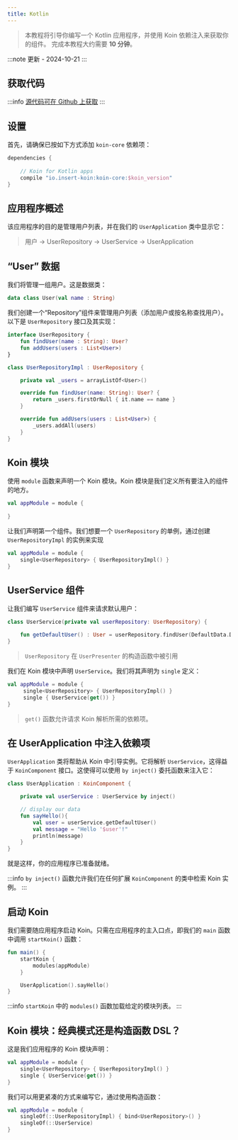 ```yaml
---
title: Kotlin
---
```


> 本教程将引导你编写一个 Kotlin 应用程序，并使用 Koin 依赖注入来获取你的组件。
> 完成本教程大约需要 **10 分钟**。

:::note
更新 - 2024-10-21
:::

## 获取代码

:::info
[源代码可在 Github 上获取](https://github.com/InsertKoinIO/koin-getting-started/tree/main/kotlin)
:::

## 设置

首先，请确保已按如下方式添加 `koin-core` 依赖项：

```groovy
dependencies {
    
    // Koin for Kotlin apps
    compile "io.insert-koin:koin-core:$koin_version"
}
```

## 应用程序概述

该应用程序的目的是管理用户列表，并在我们的 `UserApplication` 类中显示它：

> 用户 -> UserRepository -> UserService -> UserApplication

## “User” 数据

我们将管理一组用户。这是数据类：

```kotlin
data class User(val name : String)
```

我们创建一个“Repository”组件来管理用户列表（添加用户或按名称查找用户）。以下是 `UserRepository` 接口及其实现：

```kotlin
interface UserRepository {
    fun findUser(name : String): User?
    fun addUsers(users : List<User>)
}

class UserRepositoryImpl : UserRepository {

    private val _users = arrayListOf<User>()

    override fun findUser(name: String): User? {
        return _users.firstOrNull { it.name == name }
    }

    override fun addUsers(users : List<User>) {
        _users.addAll(users)
    }
}
```

## Koin 模块

使用 `module` 函数来声明一个 Koin 模块。Koin 模块是我们定义所有要注入的组件的地方。

```kotlin
val appModule = module {
    
}
```

让我们声明第一个组件。我们想要一个 `UserRepository` 的单例，通过创建 `UserRepositoryImpl` 的实例来实现

```kotlin
val appModule = module {
    single<UserRepository> { UserRepositoryImpl() }
}
```

## UserService 组件

让我们编写 `UserService` 组件来请求默认用户：

```kotlin
class UserService(private val userRepository: UserRepository) {

    fun getDefaultUser() : User = userRepository.findUser(DefaultData.DEFAULT_USER.name) ?: error("Can't find default user")
}
```

> `UserRepository` 在 `UserPresenter` 的构造函数中被引用

我们在 Koin 模块中声明 `UserService`。我们将其声明为 `single` 定义：

```kotlin
val appModule = module {
     single<UserRepository> { UserRepositoryImpl() }
     single { UserService(get()) }
}
```

> `get()` 函数允许请求 Koin 解析所需的依赖项。

## 在 UserApplication 中注入依赖项

`UserApplication` 类将帮助从 Koin 中引导实例。它将解析 `UserService`，这得益于 `KoinComponent` 接口。这使得可以使用 `by inject()` 委托函数来注入它：

```kotlin
class UserApplication : KoinComponent {

    private val userService : UserService by inject()

    // display our data
    fun sayHello(){
        val user = userService.getDefaultUser()
        val message = "Hello '$user'!"
        println(message)
    }
}
```

就是这样，你的应用程序已准备就绪。

:::info
`by inject()` 函数允许我们在任何扩展 `KoinComponent` 的类中检索 Koin 实例。
:::

## 启动 Koin

我们需要随应用程序启动 Koin。只需在应用程序的主入口点，即我们的 `main` 函数中调用 `startKoin()` 函数：

```kotlin
fun main() {
    startKoin {
        modules(appModule)
    }

    UserApplication().sayHello()
}
```

:::info
`startKoin` 中的 `modules()` 函数加载给定的模块列表。
:::

## Koin 模块：经典模式还是构造函数 DSL？

这是我们应用程序的 Koin 模块声明：

```kotlin
val appModule = module {
    single<UserRepository> { UserRepositoryImpl() }
    single { UserService(get()) }
}
```

我们可以用更紧凑的方式来编写它，通过使用构造函数：

```kotlin
val appModule = module {
    singleOf(::UserRepositoryImpl) { bind<UserRepository>() }
    singleOf(::UserService)
}